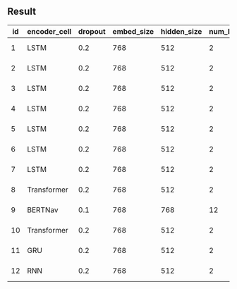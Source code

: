 ## Result

| id | encoder_cell | dropout | embed_size | hidden_size | num_layer | batch_size | lr | max_epoch | dev_acc | dev_fscore | other info |
| --- | --- | --- | --- | --- | --- | --- | --- | --- | --- | --- | --- |
| 1 | LSTM | 0.2 | 768 | 512 | 2 | 32 | 1e-3 | 100 | 71.7318 | 79.3826/75.0782/77.1704 | baseline |
| 2 | LSTM | 0.2 | 768 | 512 | 2 | 32 | 1e-3 | 100 | 70.6145 | 79.8864/73.3055/76.4546 | bimodel |
| 3 | LSTM | 0.2 | 768 | 512 | 2 | 32 | 1e-3 | 100 | 76.0894 | 78.8618/80.9176/79.8765 | correct |
| 4 | LSTM | 0.2 | 768 | 512 | 2 | 32 | 1e-3 | 100 | 69.8324 | 74.3590/72.5756/73.4565 | multihead |
| 5 | LSTM | 0.2 | 768 | 512 | 2 | 32 | 1e-3 | 100 | 71.7318 | 79.3826/75.0782/77.1704 | scheduler |
| 6 | LSTM | 0.2 | 768 | 512 | 2 | 32 | 1e-3 | 100 | 72.6257 | 80.8296/75.1825/77.9038 | chinese |
| 7 | LSTM | 0.2 | 768 | 512 | 2 | 32 | 1e-3 | 100 | 76.3128 | 79.2300/81.5433/80.3700 | chinese+correct+scheduler |
| 8 | Transformer | 0.2 | 768 | 512 | 2 | 32 | 1e-3 | 100 | 87.2626 | 99.5277/87.9041/93.3555 | transformer |
| 9 | BERTNav | 0.1 | 768 | 768 | 12 | 32 | 1-e6 | 128 | 82.0112 | 91.2794/91.2794/91.2794 | BERTNav |
| 10 | Transformer | 0.2 | 768 | 512 | 2 | 32 | 1e-3 | 100 | 87.4860 | 99.6471/88.3212/93.6429 | transformer+correct+scheduler |
| 11 | GRU | 0.2 | 768 | 512 | 2 | 32 | 1e-3 | 100 | 70.8380 | 80.5936/73.6184/76.9482 | GRU |
| 12 | RNN | 0.2 | 768 | 512 | 2 | 32 | 1e-3 | 100 | 71.2849 | 77.1123/75.1825/76.1352 | RNN |
